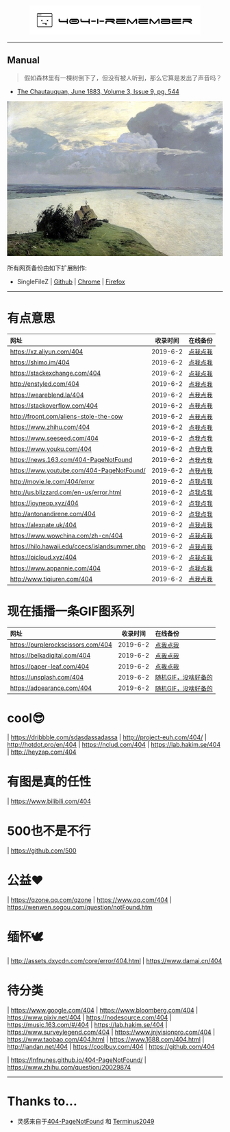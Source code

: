 <p align="center">
    <a href="https://no-github.github.io/404-I-remember/"><img src=".//img/logo.png"></a>
</p>

---

## Manual

> 假如森林里有一棵树倒下了，但没有被人听到，那么它算是发出了声音吗？

- [The Chautauquan, June 1883, Volume 3, Issue 9, pg. 544](https://www.gutenberg.org/files/49705/49705-h/49705-h.htm)

<p align="center">
    <img src=".//img/readme.jpg">
</p>

所有网页备份由如下扩展制作:
- SingleFileZ | [Github](https://github.com/gildas-lormeau/SingleFileZ) | [Chrome](https://chrome.google.com/webstore/detail/singlefilez/offkdfbbigofcgdokjemgjpdockaafjg) | [Firefox](https://addons.mozilla.org/firefox/addon/singlefilez)

---

# 有点意思

| 网址                                           | 收录时间 | 在线备份                                  |
| :--------------------------------------------- | :------: | :---------------------------------------- |
| https://xz.aliyun.com/404                      | 2019-6-2 | [点我点我](./html/xz.aliyun.com.html)     |
| https://shimo.im/404                           | 2019-6-2 | [点我点我](./html/shimo.im.html)          |
| https://stackexchange.com/404                  | 2019-6-2 | [点我点我](./html/stackexchange.com.html) |
| http://enstyled.com/404                        | 2019-6-2 | [点我点我](./html/enstyled.com.html)      |
| https://weareblend.la/404                      | 2019-6-2 | [点我点我](./html/weareblend.la.html)     |
| https://stackoverflow.com/404                  | 2019-6-2 | [点我点我](./html/stackoverflow.com.html) |
| http://froont.com/aliens-stole-the-cow         | 2019-6-2 | [点我点我](./html/froont.com.html)        |
| https://www.zhihu.com/404                      | 2019-6-2 | [点我点我](./html/zhihu.com.html)         |
| https://www.seeseed.com/404                    | 2019-6-2 | [点我点我](./html/seeseed.com.html)       |
| https://www.youku.com/404                      | 2019-6-2 | [点我点我](./html/stackexchange.com.html) |
| https://news.163.com/404-PageNotFound          | 2019-6-2 | [点我点我](./html/stackexchange.com.html) |
| https://www.youtube.com/404-PageNotFound/      | 2019-6-2 | [点我点我](./html/youtube.com.html)       |
| http://movie.le.com/404/error                  | 2019-6-2 | [点我点我](./html/movie.le.com.html)      |
| http://us.blizzard.com/en-us/error.html        | 2019-6-2 | [点我点我](./html/us.blizzard.com.html)   |
| https://joyneop.xyz/404                        | 2019-6-2 | [点我点我](./html/joyneop.xyz.html)       |
| http://antonandirene.com/404                   | 2019-6-2 | [点我点我](./html/antonandirene.com.html) |
| https://alexpate.uk/404                        | 2019-6-2 | [点我点我](./html/alexpate.uk.html)       |
| https://www.wowchina.com/zh-cn/404             | 2019-6-2 | [点我点我](./html/wowchina.com.html)      |
| https://hilo.hawaii.edu/ccecs/islandsummer.php | 2019-6-2 | [点我点我](./html/hilo.hawaii.edu.html)   |
| https://picloud.xyz/404                        | 2019-6-2 | [点我点我](./html/picloud.xyz.html)       |
| https://www.appannie.com/404                   | 2019-6-2 | [点我点我](./html/www.appannie.com.html)  |
| http://www.tiqiuren.com/404                    | 2019-6-2 | [点我点我](./html/www.tiqiuren.com.html)  |

# 现在插播一条GIF图系列

| 网址                               | 收录时间 | 在线备份                                         |
| :--------------------------------- | :------: | :----------------------------------------------- |
| https://purplerockscissors.com/404 | 2019-6-2 | [点我点我](./html/purplerockscissors.com.htm)    |
| https://belkadigital.com/404       | 2019-6-2 | [点我点我](./html/belkadigital.com.html)         |
| https://paper-leaf.com/404         | 2019-6-2 | [点我点我](./html/paper-leaf.com.html)           |
| https://unsplash.com/404           | 2019-6-2 | [随机GIF，没啥好备的](https://unsplash.com/404)  |
| https://adpearance.com/404         | 2019-6-2 | [随机GIF，没啥好备的](./html/xz.aliyun.com.html) |

# cool😎

| https://dribbble.com/sdasdassadassa
| http://project-euh.com/404/
| http://hotdot.pro/en/404
| https://nclud.com/404
| https://lab.hakim.se/404
| http://heyzap.com/404

# 有图是真的任性

| https://www.bilibili.com/404

# 500也不是不行

| https://github.com/500

# 公益❤

| https://qzone.qq.com/qzone
| https://www.qq.com/404
| https://wenwen.sogou.com/question/notFound.htm

# 缅怀🕊

| http://assets.dxycdn.com/core/error/404.html
| https://www.damai.cn/404

# 待分类

| https://www.google.com/404
| https://www.bloomberg.com/404
| https://www.pixiv.net/404
| https://nodesource.com/404
| https://music.163.com/#/404
| https://lab.hakim.se/404
| https://www.surveylegend.com/404
| https://www.jnjvisionpro.com/404
| https://www.taobao.com/404.html
| https://www.1688.com/404.html
| http://jandan.net/404
| https://coolbuy.com/404
| https://github.com/404

| https://lnfnunes.github.io/404-PageNotFound/
| https://www.zhihu.com/question/20029874

---

# Thanks to...

- 灵感来自于[404-PageNotFound](https://github.com/lnfnunes/404-PageNotFound) 和 [Terminus2049](https://github.com/Terminus2049/Terminus2049.github.io)
